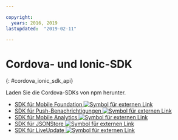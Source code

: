 ```yaml
---

copyright:
  years: 2016, 2019
lastupdated:  "2019-02-11"

---
```


#	Cordova- und Ionic-SDK
{: #cordova_ionic_sdk_api}

Laden Sie die Cordova-SDKs von npm herunter.

* [SDK für Mobile Foundation ![Symbol für externen Link](../../icons/launch-glyph.svg "Symbol für externen Link")](https://www.npmjs.com/package/cordova-plugin-mfp)
* [SDK für Push-Benachrichtigungen ![Symbol für externen Link](../../icons/launch-glyph.svg "Symbol für externen Link")](https://www.npmjs.com/package/cordova-plugin-mfp-push)
* [SDK für Mobile Analytics ![Symbol für externen Link](../../icons/launch-glyph.svg "Symbol für externen Link")](https://www.npmjs.com/package/cordova-plugin-mfp-analytics)
* [SDK für JSONStore ![Symbol für externen Link](../../icons/launch-glyph.svg "Symbol für externen Link")](https://www.npmjs.com/package/cordova-plugin-mfp-jsonstore)
* [SDK für LiveUpdate ![Symbol für externen Link](../../icons/launch-glyph.svg "Symbol für externen Link")](https://www.npmjs.com/package/cordova-plugin-mfp-liveupdate)

